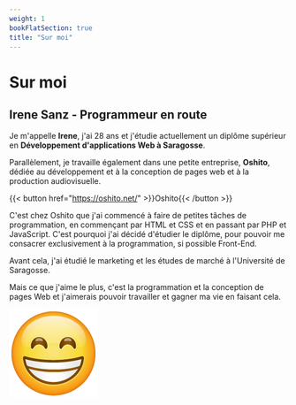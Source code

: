 ```yaml
---
weight: 1
bookFlatSection: true
title: "Sur moi"
---
```


# Sur moi

## Irene Sanz - Programmeur en route

Je m'appelle **Irene**, j'ai 28 ans et j'étudie actuellement un diplôme supérieur en **Développement d'applications Web à Saragosse**.

Parallèlement, je travaille également dans une petite entreprise, **Oshito**, dédiée au développement et à la conception de pages web et à la production audiovisuelle.

{{< button href="https://oshito.net/" >}}Oshito{{< /button >}}

C'est chez Oshito que j'ai commencé à faire de petites tâches de programmation, en commençant par HTML et CSS et en passant par PHP et JavaScript.
C'est pourquoi j'ai décidé d'étudier le diplôme, pour pouvoir me consacrer exclusivement à la programmation, si possible Front-End.

Avant cela, j'ai étudié le marketing et les études de marché à l'Université de Saragosse.

Mais ce que j'aime le plus, c'est la programmation et la conception de pages Web et j'aimerais pouvoir travailler et gagner ma vie en faisant cela.

![Emoji](https://raw.githubusercontent.com/sbirene/practicaHugo_DWES_2DAW/main/static/images/emoji.png)